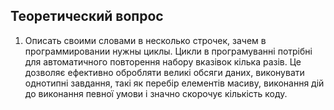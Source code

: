 ## Теоретический вопрос

1. Описать своими словами в несколько строчек, зачем в программировании нужны циклы.
Цикли в програмуванні потрібні для автоматичного повторення набору вказівок кілька разів. Це дозволяє ефективно обробляти великі обсяги даних, виконувати однотипні завдання, такі як перебір елементів масиву, виконання дій до виконання певної умови і значно скорочує кількість коду.